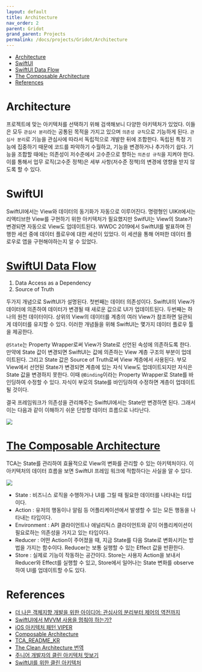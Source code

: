 ```yaml
---
layout: default
title: Architecture
nav_order: 2
parent: Gridot
grand_parent: Projects
permalink: /docs/projects/Gridot/Architecture
---
```


* [Architecture](#architecture)
* [SwiftUI](#swiftui)
* [SwiftUI Data Flow](#swiftui-data-flow)
* [The Composable Architecture](#the-composable-architecture)
* [References](#references)

# Architecture

프로젝트에 맞는 아키텍처를 선택하기 위해 검색해보니 다양한 아키텍처가 있었다. 이들은 모두 `관심사 분리`라는 공통된 목적을 가지고 있으며 `의존성 규칙`으로 기능하게 된다. `관심사 분리`로 기능을 관심사에 따라서 독립적으로 개발한 뒤에 조합한다. 독립된 특정 기능에 집중하기 때문에 코드를 파악하기 수월하고, 기능을 변경하거나 추가하기 쉽다. 기능을 조합할 때에는 의존성이 저수준에서 고수준으로 향하는 `의존성 규칙`을 지켜야 한다. 이를 통해서 업무 로직(고수준 정책)은 세부 사항(저수준 정책)의 변경에 영향을 받지 않도록 할 수 있다.  

# SwiftUI

SwiftUI에서는 View와 데이터의 동기화가 자동으로 이루어진다. 명령형인 UIKit에서는 리액티브한 View를 구현하기 위한 아키텍처가 필요했지만 SwifUI는 View의 State가 변경되면 자동으로 View도 업데이트된다. WWDC 2019에서 SwiftUI를 발표하며 진행한 세션 중에 데이터 플로우에 대한 세션이 있었다. 이 세션을 통해 어떠한 데이터 플로우로 앱을 구현해야하는지 알 수 있었다.  

# [SwiftUI Data Flow](../../swift/SwiftUI/DataFlow)

1. Data Access as a Dependency
2. Source of Truth

두가지 개념으로 SwiftUI가 설명된다. 첫번째는 데이터 의존성이다. SwiftUI의 View가 데이터에 의존하여 데이터가 변경될 때 새로운 값으로 UI가 업데이트된다. 두번째는 하나의 원천 데이터이다. 상위의 View의 데이터를 계층의 여러 View가 참조하면 일관되게 데이터를 유지할 수 있다. 이러한 개념들을 위해 SwiftUI는 몇가지 데이터 플로우 툴을 제공한다.  

`@State`는 Property Wrapper로써 View가 State로 선언된 속성에 의존하도록 한다. 만약에 State 값이 변경되면 SwiftUI는 값에 의존하는 View 계층 구조의 부분이 업데이트된다. 그리고 State 값은 Source of Truth로써 View 계층에서 사용된다. 부모 View에서 선언된 State가 변경되면 계층에 있는 자식 View도 업데이트되지만 자식은 State 값을 변경하지 못한다. 이때 `@Binding`이라는 Property Wrapper로 State를 바인딩하여 수정할 수 있다. 자식이 부모의 State를 바인딩하여 수정하면 계층이 업데이트 될 것이다.  

결국 프레임워크가 의존성을 관리해주는 SwiftUI에서는 State만 변경하면 된다. 그래서 이는 다음과 같이 이해하기 쉬운 단방향 데이터 흐름으로 나타난다.  

![](/TIL/docs/src/projects/gridot/architecture_03.png)

# [The Composable Architecture](../../swift/ExternalLibrary/TCA)

TCA는 State를 관리하여 효율적으로 View의 변화를 관리할 수 있는 아키텍처이다. 이 아키텍처의 데이터 흐름을 보면 SwiftUI 프레임 워크에 적합하다는 사실을 알 수 있다.  

![](/TIL/docs/src/projects/gridot/architecture_02.png)  

- State : 비즈니스 로직을 수행하거나 UI를 그릴 때 필요한 데이터를 나타내는 타입이다.
- Action : 유저의 행동이나 알림 등 어플리케이션에서 발생할 수 있는 모든 행동을 나타내는 타입이다.
- Environment : API 클라이언트나 애널리틱스 클라이언트와 같이 어플리케이션이 필요로하는 의존성을 가지고 있는 타입이다.
- Reducer : 어떤 Action이 주어졌을 때, 지금 State를 다음 State로 변화시키는 방법을 가지는 함수이다. Reducer는 보통 실행할 수 있는 Effect 값을 반환한다.
- Store : 실제로 기능이 작동하는 공간이다. Store는 사용자 Action을 보내서 Reducer와 Effect를 실행할 수 있고, Store에서 일어나는 State 변화를 observe하여 UI를 업데이트할 수도 있다.  








# References
- [더 나은 객체지향 개발을 위한 아이디어: 관심사의 분리부터 제어의 역전까지](https://teamdable.github.io/techblog/SoC-to-IoC#:~:text=%ED%8A%B9%EC%A0%95%ED%95%9C%20%EA%B4%80%EC%8B%AC%EC%82%AC%EC%97%90%20%EB%94%B0%EB%9D%BC%20%EA%B8%B0%EB%8A%A5,concerns%2C%20SoC)  
- [SwiftUI에서 MVVM 사용을 멈춰야 하는가?](https://green1229.tistory.com/267)  
- [iOS 아키텍처 패턴 VIPER](https://bugle.tistory.com/48)  
- [Composable Architecture](https://green1229.tistory.com/138)  
- [TCA_README_KR](https://gist.github.com/pilgwon/ea05e2207ab68bdd1f49dff97b293b17)  
- [The Clean Architecture 번역](https://blog.coderifleman.com/2017/12/18/the-clean-architecture/)  
- [주니어 개발자의 클린 아키텍처 맛보기](https://techblog.woowahan.com/2647/)  
- [SwiftUI를 위한 클린 아키텍처](https://gon125.github.io/posts/SwiftUI%EB%A5%BC-%EC%9C%84%ED%95%9C-%ED%81%B4%EB%A6%B0-%EC%95%84%ED%82%A4%ED%85%8D%EC%B2%98/)  


